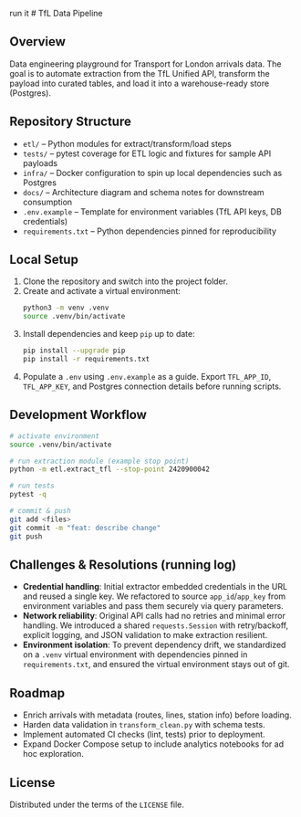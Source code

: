 run it # TfL Data Pipeline

## Overview
Data engineering playground for Transport for London arrivals data. The goal is to automate extraction from the TfL Unified API, transform the payload into curated tables, and load it into a warehouse-ready store (Postgres).

## Repository Structure
- `etl/` – Python modules for extract/transform/load steps
- `tests/` – pytest coverage for ETL logic and fixtures for sample API payloads
- `infra/` – Docker configuration to spin up local dependencies such as Postgres
- `docs/` – Architecture diagram and schema notes for downstream consumption
- `.env.example` – Template for environment variables (TfL API keys, DB credentials)
- `requirements.txt` – Python dependencies pinned for reproducibility

## Local Setup
1. Clone the repository and switch into the project folder.
2. Create and activate a virtual environment:
   ```bash
   python3 -m venv .venv
   source .venv/bin/activate
   ```
3. Install dependencies and keep `pip` up to date:
   ```bash
   pip install --upgrade pip
   pip install -r requirements.txt
   ```
4. Populate a `.env` using `.env.example` as a guide. Export `TFL_APP_ID`, `TFL_APP_KEY`, and Postgres connection details before running scripts.

## Development Workflow
```bash
# activate environment
source .venv/bin/activate

# run extraction module (example stop point)
python -m etl.extract_tfl --stop-point 2420900042

# run tests
pytest -q

# commit & push
git add <files>
git commit -m "feat: describe change"
git push
```

## Challenges & Resolutions (running log)
- **Credential handling**: Initial extractor embedded credentials in the URL and reused a single key. We refactored to source `app_id`/`app_key` from environment variables and pass them securely via query parameters.
- **Network reliability**: Original API calls had no retries and minimal error handling. We introduced a shared `requests.Session` with retry/backoff, explicit logging, and JSON validation to make extraction resilient.
- **Environment isolation**: To prevent dependency drift, we standardized on a `.venv` virtual environment with dependencies pinned in `requirements.txt`, and ensured the virtual environment stays out of git.

## Roadmap
- Enrich arrivals with metadata (routes, lines, station info) before loading.
- Harden data validation in `transform_clean.py` with schema tests.
- Implement automated CI checks (lint, tests) prior to deployment.
- Expand Docker Compose setup to include analytics notebooks for ad hoc exploration.

## License
Distributed under the terms of the `LICENSE` file.